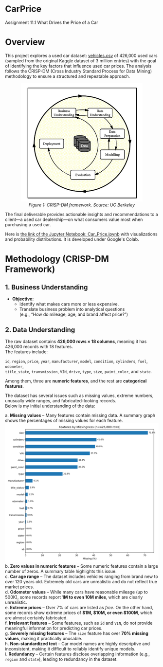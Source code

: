 # CarPrice
Assignment 11.1 What Drives the Price of a Car

# Overview
This project explores a used car dataset: [vehicles.csv](data/vehicles.csv) of 426,000 used cars (sampled from the original Kaggle dataset of 3 million entries) with the goal of identifying the key factors that influence used car prices. The analysis follows the CRISP-DM (Cross Industry Standard Process for Data Mining) methodology to ensure a structured and repeatable approach. 
<p align="center">
  <img src="images/crisp.png" width="400"/><br>
  <em>Figure 1: CRISP-DM framework.  Source: UC Berkeley</em>
</p>

The final deliverable provides actionable insights and recommendations to a client—a used car dealership—on what consumers value most when purchasing a used car.

Here is [the link of the Jupyter Notebook: Car_Price.ipynb](Car_Price.ipynb) with visualizations and probability distributions. It is developed under Google's Colab.

# Methodology (CRISP-DM Framework)

## 1. Business Understanding  
   - **Objective:**  
     - Identify what makes cars more or less expensive.  
     - Translate business problem into analytical questions  
       (e.g., “How do mileage, age, and brand affect price?”)


## 2. Data Understanding

The raw dataset contains **426,000 rows × 18 columns**, meaning it has 426,000 records with 18 features.  
The features include:  

`id`, `region`, `price`, `year`, `manufacturer`, `model`, `condition`, `cylinders`, `fuel`, `odometer`,  
`title_state`, `transmission`, `VIN`, `drive`, `type`, `size`, `paint_color`, and `state`.  

Among them, three are **numeric features**, and the rest are **categorical features**.  

The dataset has several issues such as missing values, extreme numbers, unusually wide ranges, and fabricated-looking records.  
Below is my initial understanding of the data:

a. **Missing values** – Many features contain missing data. A summary graph shows the percentages of missing values for each feature.  
[![Missing Diagram](images/missingness_topN.png)](images/missingness_topN.png)
b. **Zero values in numeric features** – Some numeric features contain a large number of zeros. A summary table highlights this issue.  
c. **Car age range** – The dataset includes vehicles ranging from brand new to over 120 years old. Extremely old cars are unrealistic and do not reflect true market prices.  
d. **Odometer values** – While many cars have reasonable mileage (up to 500K), some records report **1M to even 10M miles**, which are clearly unrealistic.  
e. **Extreme prices** – Over 7% of cars are listed as *free*. On the other hand, some records show extreme prices of **$1M, $10M, or even $100M**, which are almost certainly fabricated.  
f. **Irrelevant features** – Some features, such as `id` and `VIN`, do not provide meaningful information for predicting car prices.  
g. **Severely missing features** – The `size` feature has over **70% missing values**, making it practically unusable.  
h. **Non-standardized text** – Car model names are highly descriptive and inconsistent, making it difficult to reliably identify unique models.  
i. **Redundancy** – Certain features disclose overlapping information (e.g., `region` and `state`), leading to redundancy in the dataset.  


